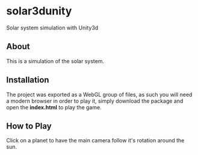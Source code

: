 # solar3dunity
Solar system simulation with Unity3d

## About
This is a simulation of the solar system.

## Installation
The project was exported as a WebGL group of files, as such you will need a modern browser in order to play it, simply download the package and open the **index.html** to play the game.

## How to Play
Click on a planet to have the main camera follow it's rotation around the sun.


